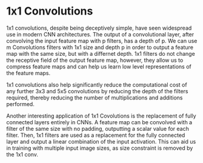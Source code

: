 # 1x1 Convolutions 

1x1 convolutions, despite being deceptively simple, have seen widespread use in modern CNN architectures. The output of a convolutional layer, after convolving the input feature map with p filters, has a depth of p. We can use m Convolutions filters  with 1x1 size and depth p in order to output a feature map with the same size, but with a differnet depth. 1x1 filters do not change the receptive field of the output feature map, however, they allow us to compress feature maps and can help us learn low level representations of the feature maps.

1x1 convolutions also help significantly reduce the computational cost of any further 3x3 and 5x5 convolutions by reducing the depth of the filters required, thereby reducing the number of multiplications and additions performed.

Another interesting application of 1x1 Covolutions is the replacement of fully connected layers entirely in CNNs. A feature map can be convolved with a filter of the same size with no padding, outputting a scalar value for each filter.
Then, 1x1 filters are used as a replacement for the fully connected layer and output a linear combination of the input activation. This can aid us in training with multiple input image sizes, as size constraint is removed by the 1x1 conv.
